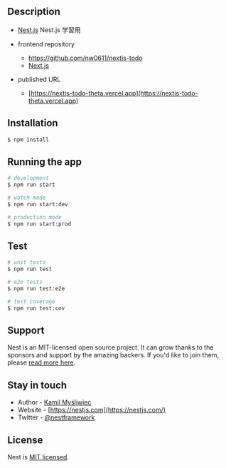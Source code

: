 ## Description

- [Nest.js](https://github.com/nestjs/nest) Nest.js 学習用

- frontend repository
  - <a href="https://github.com/nw0611/nextjs-todo" target="_blank">https://github.com/nw0611/nextjs-todo</a>
  - [Next.js](https://nextjs.org/)

- published URL
  - [https://nextjs-todo-theta.vercel.app](https://nextjs-todo-theta.vercel.app)


## Installation

```bash
$ npm install
```

## Running the app

```bash
# development
$ npm run start

# watch mode
$ npm run start:dev

# production mode
$ npm run start:prod
```

## Test

```bash
# unit tests
$ npm run test

# e2e tests
$ npm run test:e2e

# test coverage
$ npm run test:cov
```

## Support

Nest is an MIT-licensed open source project. It can grow thanks to the sponsors and support by the amazing backers. If you'd like to join them, please [read more here](https://docs.nestjs.com/support).

## Stay in touch

- Author - [Kamil Myśliwiec](https://kamilmysliwiec.com)
- Website - [https://nestjs.com](https://nestjs.com/)
- Twitter - [@nestframework](https://twitter.com/nestframework)

## License

Nest is [MIT licensed](LICENSE).
